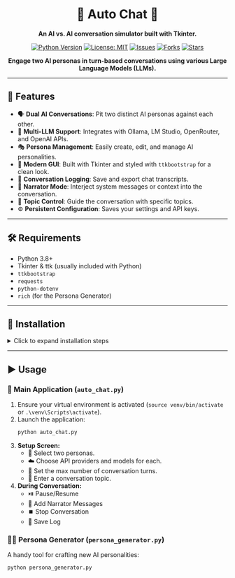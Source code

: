<div align="center">

# 🤖 Auto Chat 🤖

**An AI vs. AI conversation simulator built with Tkinter.**

[![Python Version](https://img.shields.io/badge/Python-3.8%2B-blue?style=for-the-badge&logo=python)](https://python.org)
[![License: MIT](https://img.shields.io/badge/License-MIT-yellow.svg?style=for-the-badge)](https://opensource.org/licenses/MIT) <!-- Choose appropriate license -->
[![Issues](https://img.shields.io/github/issues/rustyorb/auto_chat?style=for-the-badge)](https://github.com/rustyorb/auto_chat/issues) <!-- Corrected URL -->
[![Forks](https://img.shields.io/github/forks/rustyorb/auto_chat?style=for-the-badge)](https://github.com/rustyorb/auto_chat/network/members) <!-- Corrected URL -->
[![Stars](https://img.shields.io/github/stars/rustyorb/auto_chat?style=for-the-badge)](https://github.com/rustyorb/auto_chat/stargazers) <!-- Corrected URL -->


<!-- Optional: Add a GIF or Screenshot here! -->
<!-- ![Auto Chat Demo](link_to_your_demo_image_or_gif.gif) -->

**Engage two AI personas in turn-based conversations using various Large Language Models (LLMs).**

</div>

---

## 🌟 Features

*   🗣️ **Dual AI Conversations**: Pit two distinct AI personas against each other.
*   🔌 **Multi-LLM Support**: Integrates with Ollama, LM Studio, OpenRouter, and OpenAI APIs.
*   🎭 **Persona Management**: Easily create, edit, and manage AI personalities.
*   🎨 **Modern GUI**: Built with Tkinter and styled with `ttkbootstrap` for a clean look.
*   💾 **Conversation Logging**: Save and export chat transcripts.
*   🎤 **Narrator Mode**: Interject system messages or context into the conversation.
*   🎯 **Topic Control**: Guide the conversation with specific topics.
*   ⚙️ **Persistent Configuration**: Saves your settings and API keys.

---

## 🛠️ Requirements

*   Python 3.8+
*   Tkinter & ttk (usually included with Python)
*   `ttkbootstrap`
*   `requests`
*   `python-dotenv`
*   `rich` (for the Persona Generator)

---

## 🚀 Installation

<details>
<summary>Click to expand installation steps</summary>

1.  **Clone the repository:**
    ```bash
    git clone https://github.com/YOUR_USERNAME/YOUR_REPO.git # Update link
    cd YOUR_REPO
    ```
    Or download the source code ZIP.

2.  **Create and activate a virtual environment:**
    ```bash
    # Create virtual environment
    python -m venv venv

    # Activate virtual environment
    # On Windows:
    .\venv\Scripts\activate
    # On macOS/Linux:
    source venv/bin/activate
    ```
    > **Note:** Using a virtual environment is highly recommended!

3.  **Install dependencies:**
    ```bash
    pip install -r requirements.txt
    ```

4.  **Set up `personas.json`:**
    ```bash
    # Copy the example personas file
    cp personas.json.example personas.json
    ```
    *(Alternatively, rename `personas.json.example` to `personas.json` manually)*

5.  **Set up `config.json`:**
    ```bash
    # Copy the example config file
    cp config.json.example config.json
    ```
    *(Alternatively, rename `config.json.example` to `config.json` manually)*

    > ✨ The example files provide a great starting point. Edit them directly or use the app's interface!

</details>

---

## ▶️ Usage

### 💬 Main Application (`auto_chat.py`)

1.  Ensure your virtual environment is activated (`source venv/bin/activate` or `.\venv\Scripts\activate`).
2.  Launch the application:
    ```bash
    python auto_chat.py
    ```
3.  **Setup Screen:**
    *   👤 Select two personas.
    *   ☁️ Choose API providers and models for each.
    *   🔢 Set the max number of conversation turns.
    *   📝 Enter a conversation topic.
4.  **During Conversation:**
    *   ⏯️ Pause/Resume
    *   📢 Add Narrator Messages
    *   ⏹️ Stop Conversation
    *   📄 Save Log

### 🧑‍🎨 Persona Generator (`persona_generator.py`)

A handy tool for crafting new AI personalities:

```bash
python persona_generator.py
